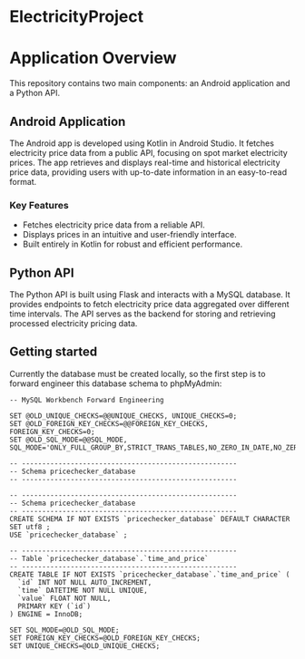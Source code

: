# ElectricityProject


# Application Overview

This repository contains two main components: an Android application and a Python API.

## Android Application
The Android app is developed using Kotlin in Android Studio. It fetches electricity price data from a public API, focusing on spot market electricity prices. The app retrieves and displays real-time and historical electricity price data, providing users with up-to-date information in an easy-to-read format.

### Key Features
- Fetches electricity price data from a reliable API.
- Displays prices in an intuitive and user-friendly interface.
- Built entirely in Kotlin for robust and efficient performance.

## Python API
The Python API is built using Flask and interacts with a MySQL database. It provides endpoints to fetch electricity price data aggregated over different time intervals. The API serves as the backend for storing and retrieving processed electricity pricing data.

## Getting started

Currently the database must be created locally, so the first step is to forward engineer this database schema to phpMyAdmin:

```
-- MySQL Workbench Forward Engineering

SET @OLD_UNIQUE_CHECKS=@@UNIQUE_CHECKS, UNIQUE_CHECKS=0;
SET @OLD_FOREIGN_KEY_CHECKS=@@FOREIGN_KEY_CHECKS, FOREIGN_KEY_CHECKS=0;
SET @OLD_SQL_MODE=@@SQL_MODE, SQL_MODE='ONLY_FULL_GROUP_BY,STRICT_TRANS_TABLES,NO_ZERO_IN_DATE,NO_ZERO_DATE,ERROR_FOR_DIVISION_BY_ZERO,NO_ENGINE_SUBSTITUTION';

-- -----------------------------------------------------
-- Schema pricechecker_database
-- -----------------------------------------------------

-- -----------------------------------------------------
-- Schema pricechecker_database
-- -----------------------------------------------------
CREATE SCHEMA IF NOT EXISTS `pricechecker_database` DEFAULT CHARACTER SET utf8 ;
USE `pricechecker_database` ;

-- -----------------------------------------------------
-- Table `pricechecker_database`.`time_and_price`
-- -----------------------------------------------------
CREATE TABLE IF NOT EXISTS `pricechecker_database`.`time_and_price` (
  `id` INT NOT NULL AUTO_INCREMENT,
  `time` DATETIME NOT NULL UNIQUE,
  `value` FLOAT NOT NULL,
  PRIMARY KEY (`id`)
) ENGINE = InnoDB;

SET SQL_MODE=@OLD_SQL_MODE;
SET FOREIGN_KEY_CHECKS=@OLD_FOREIGN_KEY_CHECKS;
SET UNIQUE_CHECKS=@OLD_UNIQUE_CHECKS;
```
